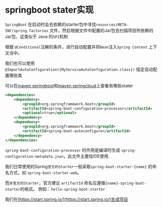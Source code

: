 # springboot stater实现


`SpringBoot` 在启动时会去依赖的starter包中寻找`resources/META-INF/spring.factories` 文件，然后根据文件中配置的Jar包去扫描项目所依赖的Jar包，这类似于 Java 的`SPI`机制

根据 `@Conditional`注解的条件，进行自动配置并将`Bean`注入`Spring Context` 上下文当中。

我们也可以使用`@ImportAutoConfiguration({MyServiceAutoConfiguration.class})` 指定自动配置哪些类

可以在[maven springboot](https://mvnrepository.com/artifact/org.springframework.boot?p=1)和[maven springcloud](https://mvnrepository.com/artifact/org.springframework.cloud)上查看有哪些stater

```xml
<dependencies>
    <dependency>
        <groupId>org.springframework.boot</groupId>
        <artifactId>spring-boot-configuration-processor</artifactId>
        <optional>true</optional>
    </dependency>
    <dependency>
        <groupId>org.springframework.boot</groupId>
        <artifactId>spring-boot-autoconfigure</artifactId>
    </dependency>
</dependencies>
```

`spring-boot-configuration-processor` 的作用是编译时生成 `spring-configuration-metadata.json`，此文件主要给IDE使用.

我们日常使用的Spring`官方的Starter`一般采取`spring-boot-starter-{name}` 的命名方式，如 `spring-boot-starter-web`。

而`非官方的Starter`，官方建议 `artifactId` 命名应遵循`{name}-spring-boot-starter`的格式。 例如：`hello-spring-boot-starter`

我们在[https://start.spring.io/](https://start.spring.io/)生成项目



